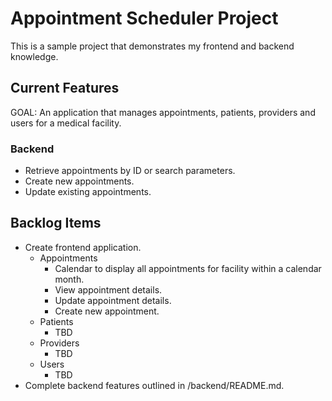 # Appointment Scheduler Project
This is a sample project that demonstrates my frontend and backend knowledge. 

## Current Features
GOAL: An application that manages appointments, patients, providers and users for a medical facility.

### Backend
* Retrieve appointments by ID or search parameters.
* Create new appointments.
* Update existing appointments.

## Backlog Items
* Create frontend application.
  * Appointments
    * Calendar to display all appointments for facility within a calendar month.
    * View appointment details.
    * Update appointment details.
    * Create new appointment.
  * Patients
    * TBD
  * Providers
    * TBD  
  * Users
    * TBD 
* Complete backend features outlined in /backend/README.md.
